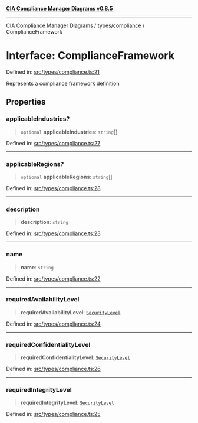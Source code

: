 [**CIA Compliance Manager Diagrams v0.8.5**](../../../README.md)

***

[CIA Compliance Manager Diagrams](../../../modules.md) / [types/compliance](../README.md) / ComplianceFramework

# Interface: ComplianceFramework

Defined in: [src/types/compliance.ts:21](https://github.com/Hack23/cia-compliance-manager/blob/3ae0301247f765ba03c8c0fe645db4718bb8af76/src/types/compliance.ts#L21)

Represents a compliance framework definition

## Properties

### applicableIndustries?

> `optional` **applicableIndustries**: `string`[]

Defined in: [src/types/compliance.ts:27](https://github.com/Hack23/cia-compliance-manager/blob/3ae0301247f765ba03c8c0fe645db4718bb8af76/src/types/compliance.ts#L27)

***

### applicableRegions?

> `optional` **applicableRegions**: `string`[]

Defined in: [src/types/compliance.ts:28](https://github.com/Hack23/cia-compliance-manager/blob/3ae0301247f765ba03c8c0fe645db4718bb8af76/src/types/compliance.ts#L28)

***

### description

> **description**: `string`

Defined in: [src/types/compliance.ts:23](https://github.com/Hack23/cia-compliance-manager/blob/3ae0301247f765ba03c8c0fe645db4718bb8af76/src/types/compliance.ts#L23)

***

### name

> **name**: `string`

Defined in: [src/types/compliance.ts:22](https://github.com/Hack23/cia-compliance-manager/blob/3ae0301247f765ba03c8c0fe645db4718bb8af76/src/types/compliance.ts#L22)

***

### requiredAvailabilityLevel

> **requiredAvailabilityLevel**: [`SecurityLevel`](../../cia/type-aliases/SecurityLevel.md)

Defined in: [src/types/compliance.ts:24](https://github.com/Hack23/cia-compliance-manager/blob/3ae0301247f765ba03c8c0fe645db4718bb8af76/src/types/compliance.ts#L24)

***

### requiredConfidentialityLevel

> **requiredConfidentialityLevel**: [`SecurityLevel`](../../cia/type-aliases/SecurityLevel.md)

Defined in: [src/types/compliance.ts:26](https://github.com/Hack23/cia-compliance-manager/blob/3ae0301247f765ba03c8c0fe645db4718bb8af76/src/types/compliance.ts#L26)

***

### requiredIntegrityLevel

> **requiredIntegrityLevel**: [`SecurityLevel`](../../cia/type-aliases/SecurityLevel.md)

Defined in: [src/types/compliance.ts:25](https://github.com/Hack23/cia-compliance-manager/blob/3ae0301247f765ba03c8c0fe645db4718bb8af76/src/types/compliance.ts#L25)
